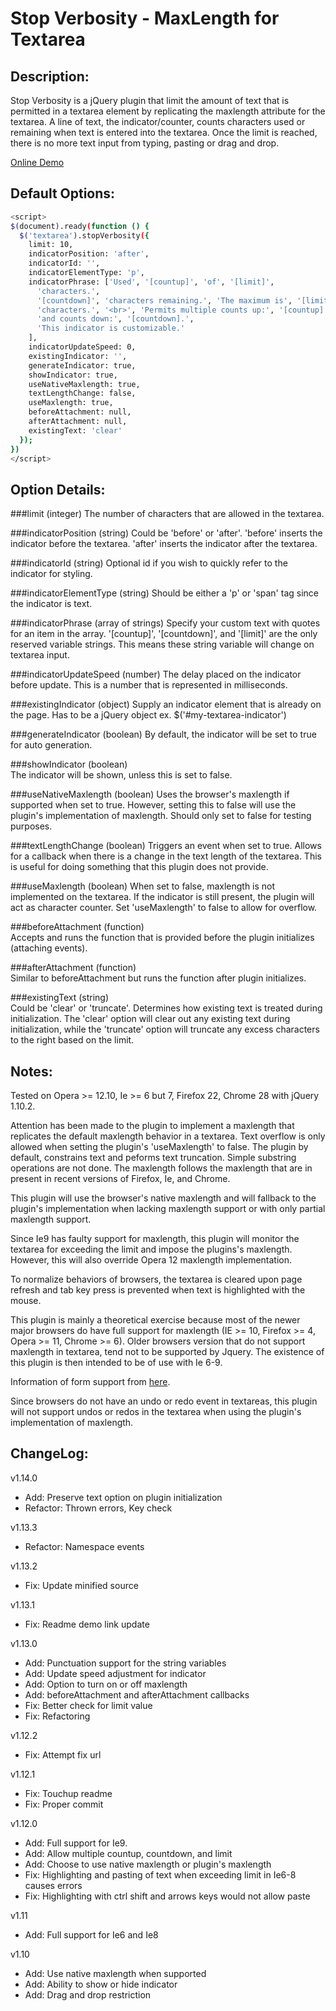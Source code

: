 Stop Verbosity - MaxLength for Textarea
=========================================

Description: 
-------------
Stop Verbosity is a jQuery plugin that limit the amount of text that is permitted in a textarea element by replicating the maxlength attribute for the textarea. A line of text, the indicator/counter, counts characters used or remaining when text is entered into the textarea. Once the limit is reached, there is no more text input from typing, pasting or drag and drop.

[Online Demo](http://williamhuey.github.io/code/stopverbosity)

Default Options:
-------------
```bash
<script>
$(document).ready(function () {
  $('textarea').stopVerbosity({
    limit: 10,
    indicatorPosition: 'after',
    indicatorId: '',
    indicatorElementType: 'p',
    indicatorPhrase: ['Used', '[countup]', 'of', '[limit]',
      'characters.',
      '[countdown]', 'characters remaining.', 'The maximum is', '[limit]',
      'characters.', '<br>', 'Permits multiple counts up:', '[countup]',
      'and counts down:', '[countdown].',
      'This indicator is customizable.'
    ],
    indicatorUpdateSpeed: 0,
    existingIndicator: '',
    generateIndicator: true,
    showIndicator: true,
    useNativeMaxlength: true,
    textLengthChange: false,
    useMaxlength: true,
	beforeAttachment: null,
	afterAttachment: null,
    existingText: 'clear'
  });
})
</script>
```

Option Details:
-------------
###limit (integer)
    The number of characters that are allowed in the textarea.

###indicatorPosition (string)
    Could be 'before' or 'after'. 
    'before' inserts the indicator before the textarea.
    'after' inserts the indicator after the textarea.
	
###indicatorId (string)	
    Optional id if you wish to quickly refer to the indicator for styling.

###indicatorElementType (string)
    Should be either a 'p' or 'span' tag since the indicator is text.

###indicatorPhrase (array of strings)
    Specify your custom text with quotes for an item in the array. 
    '[countup]', '[countdown]', and '[limit]' are the only reserved variable strings. 
	This means these string variable will change on textarea input. 
	
###indicatorUpdateSpeed (number)
    The delay placed on the indicator before update. 
	This is a number that is represented in milliseconds.

###existingIndicator (object)
    Supply an indicator element that is already on the page. 
    Has to be a jQuery object ex. $('#my-textarea-indicator')

###generateIndicator (boolean)
    By default, the indicator will be set to true for auto generation. 
	
###showIndicator (boolean)	
    The indicator will be shown, unless this is set to false.
	
###useNativeMaxlength (boolean)	
    Uses the browser's maxlength if supported when set to true. 
	  However, setting this to false will use the plugin's implementation of maxlength. 
	  Should only set to false for testing purposes.
	
###textLengthChange (boolean)
    Triggers an event when set to true. 
    Allows for a callback when there is a change in the text length of the textarea. 
    This is useful for doing something that this plugin does not provide.

###useMaxlength (boolean)
    When set to false, maxlength is not implemented on the textarea. 
    If the indicator is still present, the plugin will act as character counter. 
    Set 'useMaxlength' to false to allow for overflow.
   
###beforeAttachment (function)   
    Accepts and runs the function that is provided before the plugin initializes (attaching events).
   
###afterAttachment (function)   
    Similar to beforeAttachment but runs the function after plugin initializes.

###existingText (string)    
    Could be 'clear' or 'truncate'. Determines how existing text is treated during initialization.
    The 'clear' option will clear out any existing text during initialization,
    while the 'truncate' option will truncate any excess characters to the right based on the limit.

Notes:
------
Tested on Opera >= 12.10, Ie >= 6 but 7, Firefox 22, Chrome 28 with jQuery 1.10.2. 

Attention has been made to the plugin to implement a maxlength that replicates the default maxlength behavior in a textarea. Text overflow is only allowed when setting the plugin's 'useMaxlength' to false. The plugin by default, constrains text and peforms text truncation. Simple substring operations are not done. The maxlength follows the maxlength that are in present in recent versions of Firefox, Ie, and Chrome.

This plugin will use the browser's native maxlength and will fallback to the plugin's implementation when lacking maxlength support or with only partial maxlength support.

Since Ie9 has faulty support for maxlength, this plugin will monitor the textarea for exceeding the limit and impose the plugins's maxlength. However, this will also override Opera 12 maxlength implementation.

To normalize behaviors of browsers, the textarea is cleared upon page refresh and tab key press is prevented when text is highlighted with the mouse. 

This plugin is mainly a theoretical exercise because most of the newer major browsers do have full support for maxlength (IE >= 10, Firefox >= 4, Opera >= 11, Chrome >= 6). Older browsers version that do not support maxlength in textarea, tend not to be supported by Jquery. The existence of this plugin is then intended to be of use with Ie 6-9.

Information of form support from [here](http://www.wufoo.com/html5/).

Since browsers do not have an undo or redo event in textareas, this plugin will not support undos or redos in the textarea when using the plugin's implementation of maxlength.

ChangeLog:
------
v1.14.0
* Add: Preserve text option on plugin initialization
* Refactor: Thrown errors, Key check

v1.13.3
* Refactor: Namespace events

v1.13.2
* Fix: Update minified source

v1.13.1
* Fix: Readme demo link update

v1.13.0
* Add: Punctuation support for the string variables
* Add: Update speed adjustment for indicator
* Add: Option to turn on or off maxlength
* Add: beforeAttachment and afterAttachment callbacks
* Fix: Better check for limit value
* Fix: Refactoring

v1.12.2
* Fix: Attempt fix url

v1.12.1
* Fix: Touchup readme
* Fix: Proper commit

v1.12.0
* Add: Full support for Ie9.
* Add: Allow multiple countup, countdown, and limit
* Add: Choose to use native maxlength or plugin's maxlength
* Fix: Highlighting and pasting of text when exceeding limit in Ie6-8 causes errors
* Fix: Highlighting with ctrl shift and arrows keys would not allow paste

v1.11
* Add: Full support for Ie6 and Ie8

v1.10
* Add: Use native maxlength when supported
* Add: Ability to show or hide indicator
* Add: Drag and drop restriction

